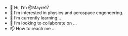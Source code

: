 - 👋 Hi, I’m @Mayre17
- 👀 I’m interested in physics and aerospace engeneering.
- 🌱 I’m currently learning...
- 💞️ I’m looking to collaborate on ...
- 📫 How to reach me ...

<!---
Mayre17/Mayre17 is a ✨ special ✨ repository because its `README.md` (this file) appears on your GitHub profile.
You can click the Preview link to take a look at your changes.
--->
